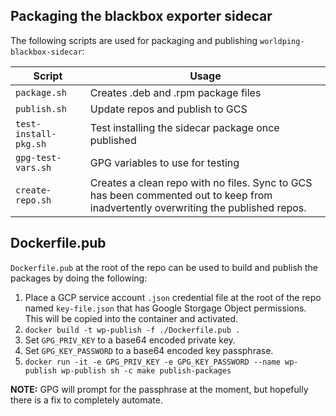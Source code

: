 ## Packaging the blackbox exporter sidecar

The following scripts are used for packaging and publishing `worldping-blackbox-sidecar`:

Script | Usage
------ | -----
`package.sh` | Creates .deb and .rpm package files
`publish.sh` | Update repos and publish to GCS
`test-install-pkg.sh` | Test installing the sidecar package once published
`gpg-test-vars.sh` | GPG variables to use for testing
`create-repo.sh` | Creates a clean repo with no files. Sync to GCS has been commented out to keep from inadvertently overwriting the published repos.


## Dockerfile.pub

`Dockerfile.pub` at the root of the repo can be used to build and publish the packages by doing the following:

1. Place a GCP service account `.json` credential file at the root of the repo named `key-file.json` that has Google Storgage Object permissions. This will be copied into the container and activated.
2. `docker build -t wp-publish -f ./Dockerfile.pub .`
3. Set `GPG_PRIV_KEY` to a base64 encoded private key.
4. Set `GPG_KEY_PASSWORD` to a base64 encoded key passphrase.
5. `docker run -it -e GPG_PRIV_KEY -e GPG_KEY_PASSWORD --name wp-publish wp-publish sh -c make publish-packages`

**NOTE:** GPG will prompt for the passphrase at the moment, but hopefully there is a fix to completely automate.